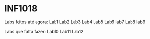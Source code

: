 # INF1018

Labs feitos até agora:
    Lab1
    Lab2
    Lab3
    Lab4
    Lab5
    Lab6
    lab7
    Lab8
    lab9

Labs que falta fazer:
    Lab10
    Lab11
    Lab12